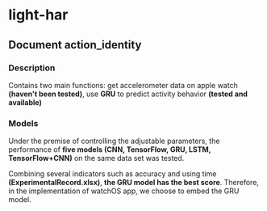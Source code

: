# light-har

## Document action_identity


### Description
Contains two main functions: get accelerometer data on apple watch **(haven't been tested)**, use **GRU** to predict activity behavior **(tested and available)**


### Models
Under the premise of controlling the adjustable parameters, the performance of **five models (CNN, TensorFlow, GRU, LSTM, TensorFlow+CNN)** on the same data set was tested.

Combining several indicators such as accuracy and using time **(ExperimentalRecord.xlsx)**, **the GRU model has the best score**. Therefore, in the implementation of watchOS app, we choose to embed the GRU model.
